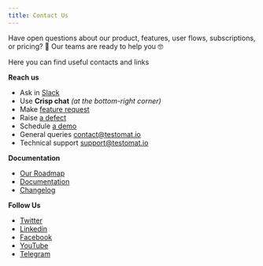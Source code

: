 ```yaml
---
title: Contact Us
---
```


Have open questions about our product, features, user flows, subscriptions, or pricing? 🤔
Our teams are ready to help you 🤓 

Here you can find useful contacts and links

**Reach us** 

- Ask in [Slack](https://join.slack.com/t/testomatio/shared_invite/zt-1ac24wnao-EICi76nXmHbW3GQH4d22uA) 
- Use **Crisp chat** _(at the bottom-right corner)_
- Make [feature request](https://testomat.nolt.io/roadmap)
- Raise [a defect](https://github.com/testomatio/app/issues/)
- Schedule [a demo](https://calendly.com/testomatio/demo)
- General queries contact@testomat.io
- Technical support support@testomat.io

**Documentation**

- [Our Roadmap](https://testomat.nolt.io/roadmap) 
- [Documentation](https://docs.testomat.io/) 
- [Changelog](https://changelog.testomat.io/) 

**Follow Us**

- [Twitter](https://twitter.com/testomatio) 
- [Linkedin](https://www.linkedin.com/company/testomatio/) 
- [Facebook](https://www.facebook.com/testomatio) 
- [YouTube](https://www.youtube.com/channel/UCjVETzkhixcVPwK7MYEb5cA) 
- [Telegram](https://t.me/testomatio) 
